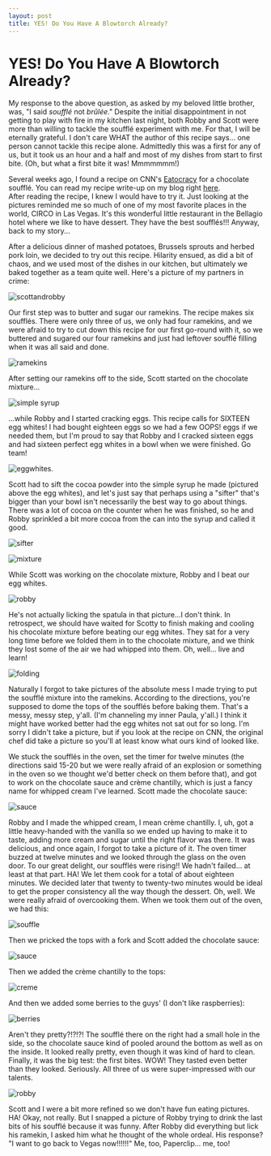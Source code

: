 ```yaml
---
layout: post
title: YES! Do You Have A Blowtorch Already?
---
```


YES! Do You Have A Blowtorch Already?
===================
My response to the above question, as asked by my beloved little brother, was, "I said _soufflé_ not _brûlée_." Despite the initial disappointment in not 
getting to play with fire in my kitchen last night, both Robby and Scott were more than willing to tackle the soufflé experiment with me. For that, I will 
be eternally grateful. I don't care WHAT the author of this recipe says... one person cannot tackle this recipe alone. Admittedly this was a first for any 
of us, but it took us an hour and a half and most of my dishes from start to first bite. (Oh, but what a first bite it was! Mmmmmmm!)

Several weeks ago, I found a recipe on CNN's [Eatocracy](http://eatocracy.cnn.com/2012/02/06/rise-to-the-occasion-with-homemade-chocolate-souffle/) for a chocolate soufflé. You can read my recipe write-up on my blog right [here]().  
After reading the recipe, I knew I would have to try it. Just looking at the pictures reminded me so much of one of my most favorite places in the world, CIRCO in Las Vegas. It's this 
wonderful little restaurant in the Bellagio hotel where we like to have dessert. They have the best soufflés!!! Anyway, back to my story...

After a delicious dinner of mashed potatoes, Brussels sprouts and herbed pork loin, we decided to try out this recipe. Hilarity ensued, as did a bit of chaos, and we used most of the dishes in our kitchen, but ultimately we baked together as a team quite well. 
Here's a picture of my partners in crime:

![scottandrobby](http://i1230.photobucket.com/albums/ee481/ptkatz/Blog%20Pictures/IMG_0999.jpg)

Our first step was to butter and sugar our ramekins. The recipe makes six soufflés. There were only three of us, we only had four ramekins, and we were afraid to try to cut down this recipe for our first go-round 
with it, so we buttered and sugared our four ramekins and just had leftover soufflé filling when it was all said and done. 

![ramekins](http://i1230.photobucket.com/albums/ee481/ptkatz/Blog%20Pictures/IMG_0996.jpg)

After setting our ramekins off to the side, Scott started on the chocolate mixture...

![simple syrup](http://i1230.photobucket.com/albums/ee481/ptkatz/Blog%20Pictures/IMG_1001.jpg)

...while Robby and I started cracking eggs. This recipe calls for SIXTEEN egg whites! I had bought eighteen eggs so we had a few OOPS! 
eggs if we needed them, but I'm proud to say that Robby and I cracked sixteen eggs and had sixteen perfect egg whites in a bowl when we were finished. Go team! 

![eggwhites](http://i1230.photobucket.com/albums/ee481/ptkatz/Blog%20Pictures/IMG_1000.jpg).

Scott had to sift the cocoa powder into the simple syrup he made (pictured above the egg whites), and let's just say that perhaps using a "sifter" that's bigger than your bowl isn't necessarily the best way to go 
about things. There was a lot of cocoa on the counter when he was finished, so he and Robby sprinkled a bit more cocoa from the can into the syrup and called it good. 

![sifter](http://i1230.photobucket.com/albums/ee481/ptkatz/Blog%20Pictures/IMG_1008.jpg)

![mixture](http://i1230.photobucket.com/albums/ee481/ptkatz/Blog%20Pictures/IMG_1010.jpg)

While Scott was working on the chocolate mixture, Robby and I beat our egg whites. 

![robby](http://i1230.photobucket.com/albums/ee481/ptkatz/Blog%20Pictures/IMG_1002.jpg) 

He's not actually licking the spatula in that picture...I don't think. In retrospect, we should have waited for Scotty to finish making and cooling his chocolate mixture before beating our egg whites. They sat for 
a very long time before we folded them in to the chocolate mixture, and we think they lost some of the air we had whipped into them. Oh, well... live and learn! 

![folding](http://i1230.photobucket.com/albums/ee481/ptkatz/Blog%20Pictures/IMG_1013.jpg)

Naturally I forgot to take pictures of the absolute mess I made trying to put the soufflé mixture into the ramekins. According to the directions, you're supposed to dome the tops of the soufflés before baking them. 
That's a messy, messy step, y'all. (I'm channeling my inner Paula, y'all.) I think it might have worked better had the egg whites not sat out for so long. I'm sorry I didn't take a picture, but if you look at the 
recipe on CNN, the original chef did take a picture so you'll at least know what ours kind of looked like. 

We stuck the soufflés in the oven, set the timer for twelve minutes (the directions said 15-20 but we were really afraid of an explosion or something in the oven so we thought we'd better check on them before that), 
and got to work on the chocolate sauce and crème chantilly, which is just a fancy name for whipped cream I've learned. Scott made the chocolate sauce:

![sauce](http://i1230.photobucket.com/albums/ee481/ptkatz/Blog%20Pictures/IMG_1016.jpg)

Robby and I made the whipped cream, I mean crème chantilly. I, uh, got a little heavy-handed with the vanilla so we ended up having to make it to taste, adding more cream and sugar until the right flavor was there. 
It was delicious, and once again, I forgot to take a picture of it. The oven timer buzzed at twelve minutes and we looked through the glass on the oven door. To our great delight, our soufflés were rising!! We hadn't 
failed... at least at that part. HA! We let them cook for a total of about eighteen minutes. We decided later that twenty to twenty-two minutes would be ideal to get the proper consistency all the way though the dessert.
Oh, well. We were really afraid of overcooking them. When we took them out of the oven, we had this:

![souffle](http://i1230.photobucket.com/albums/ee481/ptkatz/Blog%20Pictures/IMG_1017.jpg)

Then we pricked the tops with a fork and Scott added the chocolate sauce:

![sauce](http://i1230.photobucket.com/albums/ee481/ptkatz/Blog%20Pictures/IMG_1019.jpg)

Then we added the crème chantilly to the tops:

![creme](http://i1230.photobucket.com/albums/ee481/ptkatz/Blog%20Pictures/IMG_1021.jpg)

And then we added some berries to the guys' (I don't like raspberries):

![berries](http://i1230.photobucket.com/albums/ee481/ptkatz/Blog%20Pictures/IMG_1025.jpg)

Aren't they pretty?!?!?! The soufflé there on the right had a small hole in the side, so the chocolate sauce kind of pooled around the bottom as well as on the inside. It looked really pretty, even though it was 
kind of hard to clean. Finally, it was the big test: the first bites. WOW! They tasted even better than they looked. Seriously. All three of us were super-impressed with our talents. 

![robby](http://i1230.photobucket.com/albums/ee481/ptkatz/Blog%20Pictures/IMG_1027.jpg)

Scott and I were a bit more refined so we don't have fun eating pictures. HA! Okay, not really. But I snapped a picture of Robby trying to drink the last bits of his soufflé because it was funny. After Robby did everything but lick his ramekin, I asked him what he thought of the whole ordeal. His response? "I want to go back to Vegas 
now!!!!!!" Me, too, Paperclip... me, too! 
